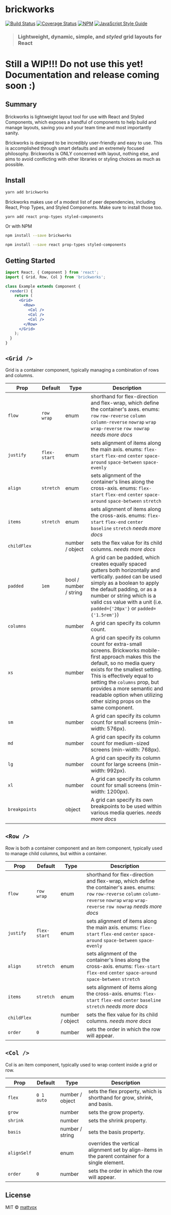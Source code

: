 # brickworks

[![Build Status](https://travis-ci.org/mattvox/brickworks.svg?branch=master)](https://travis-ci.org/mattvox/brickworks) [![Coverage Status](https://coveralls.io/repos/github/mattvox/brickworks/badge.svg?branch=master)](https://coveralls.io/github/mattvox/brickworks?branch=master)
[![NPM](https://img.shields.io/npm/v/brickworks.svg)](https://www.npmjs.com/package/brickworks) [![JavaScript Style Guide](https://img.shields.io/badge/code_style-standard-brightgreen.svg)](https://standardjs.com)

> ### Lightweight, dynamic, simple, and _styled_ grid layouts for React

# Still a WIP!!! Do not use this yet! Documentation and release coming soon :)

## Summary

Brickworks is lightweight layout tool for use with React and Styled Components, which exposes a handful of components to help build and manage layouts, saving you and your team time and most importantly sanity.

Brickworks is designed to be incredibly user-friendly and easy to use. This is accomplished through smart defaults and an extremely focused philosophy. Brickworks is ONLY concerned with layout, nothing else, and aims to avoid conflicting with other libraries or styling choices as much as possible.

## Install

```bash
yarn add brickworks
```

Brickworks makes use of a modest list of peer dependencies, including React, Prop Types, and Styled Components. Make sure to install those too.

```bash
yarn add react prop-types styled-components
```

Or with NPM

```bash
npm install --save brickworks
```

```bash
npm install --save react prop-types styled-components
```

## Getting Started

```jsx
import React, { Component } from 'react';
import { Grid, Row, Col } from 'brickworks';

class Example extends Component {
  render() {
    return (
      <Grid>
        <Row>
          <Col />
          <Col />
          <Col />
        </Row>
      </Grid>
    );
  }
}
```

## `<Grid />`

Grid is a container component, typically managing a combination of rows and columns.

| Prop          | Default      | Type                   | Description                                                                                                                                                                                                                                                                                                                                 |
| ------------- | ------------ | ---------------------- | ------------------------------------------------------------------------------------------------------------------------------------------------------------------------------------------------------------------------------------------------------------------------------------------------------------------------------------------- |
| `flow`        | `row wrap`   | enum                   | shorthand for flex-direction and flex-wrap, which define the container's axes. enums: `row` `row-reverse` `column` `column-reverse` `nowrap` `wrap` `wrap-reverse` `row nowrap` _needs more docs_                                                                                                                                           |
| `justify`     | `flex-start` | enum                   | sets alignment of items along the main axis. enums: `flex-start` `flex-end` `center` `space-around` `space-between` `space-evenly`                                                                                                                                                                                                          |
| `align`       | `stretch`    | enum                   | sets alignment of the container's lines along the cross-axis. enums: `flex-start` `flex-end` `center` `space-around` `space-between` `stretch`                                                                                                                                                                                              |
| `items`       | `stretch`    | enum                   | sets alignment of items along the cross-axis. enums: `flex-start` `flex-end` `center` `baseline` `stretch` _needs more docs_                                                                                                                                                                                                                |
| `childFlex`   |              | number / object        | sets the flex value for its child columns. _needs more docs_                                                                                                                                                                                                                                                                                |
| `padded`      | `1em`        | bool / number / string | A grid can be padded, which creates equally spaced gutters both horizontally and vertically. `padded` can be used simply as a boolean to apply the default padding, or as a number or string which is a valid css value with a unit (i.e. `padded={'20px'}` or `padded={'1.5rem'}`)                                                         |
| `columns`     |              | number                 | A grid can specify its column count.                                                                                                                                                                                                                                                                                                        |
| `xs`          |              | number                 | A grid can specify its column count for extra-small screens. Brickworks mobile-first approach makes this the default, so no media query exists for the smallest setting. This is effectively equal to setting the `columns` prop, but provides a more semantic and readable option when utilizing other sizing props on the same component. |
| `sm`          |              | number                 | A grid can specify its column count for small screens (min-width: 576px).                                                                                                                                                                                                                                                                   |
| `md`          |              | number                 | A grid can specify its column count for medium-sized screens (min-width: 768px).                                                                                                                                                                                                                                                            |
| `lg`          |              | number                 | A grid can specify its column count for large screens (min-width: 992px).                                                                                                                                                                                                                                                                   |
| `xl`          |              | number                 | A grid can specify its column count for small screens (min-width: 1200px).                                                                                                                                                                                                                                                                  |
| `breakpoints` |              | object                 | A grid can specify its own breakpoints to be used within various media queries. _needs more docs_                                                                                                                                                                                                                                           |

## `<Row />`

Row is both a container component and an item component, typically used to manage child columns, but within a container.

| Prop        | Default      | Type            | Description                                                                                                                                                                                       |
| ----------- | ------------ | --------------- | ------------------------------------------------------------------------------------------------------------------------------------------------------------------------------------------------- |
| `flow`      | `row wrap`   | enum            | shorthand for flex-direction and flex-wrap, which define the container's axes. enums: `row` `row-reverse` `column` `column-reverse` `nowrap` `wrap` `wrap-reverse` `row nowrap` _needs more docs_ |
| `justify`   | `flex-start` | enum            | sets alignment of items along the main axis. enums: `flex-start` `flex-end` `center` `space-around` `space-between` `space-evenly`                                                                |
| `align`     | `stretch`    | enum            | sets alignment of the container's lines along the cross-axis. enums: `flex-start` `flex-end` `center` `space-around` `space-between` `stretch`                                                    |
| `items`     | `stretch`    | enum            | sets alignment of items along the cross-axis. enums: `flex-start` `flex-end` `center` `baseline` `stretch` _needs more docs_                                                                      |
| `childFlex` |              | number / object | sets the flex value for its child columns. _needs more docs_                                                                                                                                      |
| `order`     | `0`          | number          | sets the order in which the row will appear.                                                                                                                                                      |

## `<Col />`

Col is an item component, typically used to wrap content inside a grid or row.

| Prop        | Default    | Type            | Description                                                                                       |
| ----------- | ---------- | --------------- | ------------------------------------------------------------------------------------------------- |
| `flex`      | `0 1 auto` | number / object | sets the flex property, which is shorthand for grow, shrink, and basis.                           |
| `grow`      |            | number          | sets the grow property.                                                                           |
| `shrink`    |            | number          | sets the shrink property.                                                                         |
| `basis`     |            | number / string | sets the basis property.                                                                          |
| `alignSelf` |            | enum            | overrides the vertical alignment set by align-items in the parent container for a single element. |
| `order`     | `0`        | number          | sets the order in which the row will appear.                                                      |

## License

MIT © [mattvox](https://github.com/mattvox)
